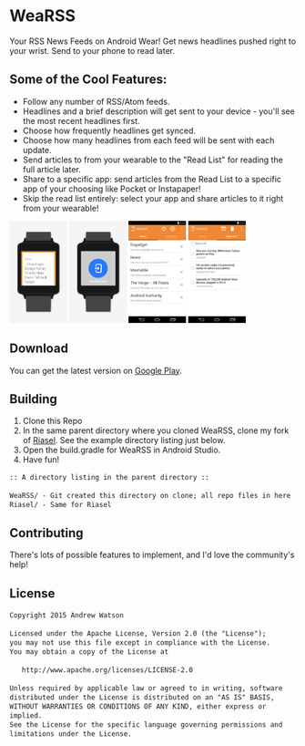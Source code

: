 # WeaRSS

Your RSS News Feeds on Android Wear! Get news headlines pushed right to your wrist. Send to your phone to read later.

## Some of the Cool Features:

- Follow any number of RSS/Atom feeds.
- Headlines and a brief description will get sent to your device - you'll see the most recent headlines first.
- Choose how frequently headlines get synced.
- Choose how many headlines from each feed will be sent with each update.
- Send articles to from your wearable to the "Read List" for reading the full article later.
- Share to a specific app: send articles from the Read List to a specific app of your choosing like Pocket or Instapaper!
- Skip the read list entirely: select your app and share articles to it right from your wearable!

<img src="readme/wear_screenshot_1.png" width="20%" />
<img src="readme/wear_screenshot_2.png" width="20%" />
<img src="readme/app_screenshot_1.png" width="20%" />
<img src="readme/app_screenshot_2.png" width="20%" />

## Download

You can get the latest version on <a href="https://play.google.com/store/apps/details?id=com.creativedrewy.wearss" target="_blank">Google Play</a>.

## Building

1. Clone this Repo
2. In the same parent directory where you cloned WeaRSS, clone my fork of [Riasel](https://github.com/creativedrewy/Riasel). See the example directory listing just below.
3. Open the build.gradle for WeaRSS in Android Studio.
4. Have fun!

```
:: A directory listing in the parent directory ::

WeaRSS/ - Git created this directory on clone; all repo files in here
Riasel/ - Same for Riasel
```

## Contributing

There's lots of possible features to implement, and I'd love the community's help!

License
--------

    Copyright 2015 Andrew Watson

    Licensed under the Apache License, Version 2.0 (the "License");
    you may not use this file except in compliance with the License.
    You may obtain a copy of the License at

       http://www.apache.org/licenses/LICENSE-2.0

    Unless required by applicable law or agreed to in writing, software
    distributed under the License is distributed on an "AS IS" BASIS,
    WITHOUT WARRANTIES OR CONDITIONS OF ANY KIND, either express or implied.
    See the License for the specific language governing permissions and
    limitations under the License.
